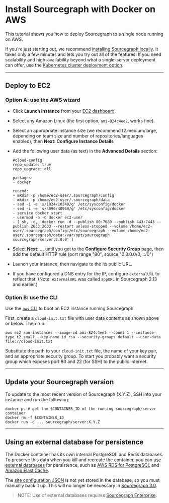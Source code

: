 # Install Sourcegraph with Docker on AWS

<style>
div.alert-info {
    background-color: rgb(221, 241, 255);
    border-radius: 0.5em;
    padding: 0.25em 1em 0.25em 1em;
}
</style>

This tutorial shows you how to deploy Sourcegraph to a single node running on AWS.

If you're just starting out, we recommend [installing Sourcegraph locally](index.md). It takes only a few minutes and lets you try out all of the features. If you need scalability and high-availability beyond what a single-server deployment can offer, use the [Kubernetes cluster deployment option](https://github.com/sourcegraph/deploy-sourcegraph).

---

## Deploy to EC2

### Option A: use the AWS wizard

- Click **Launch Instance** from your [EC2 dashboard](https://console.aws.amazon.com/ec2/v2/home).
- Select any Amazon Linux (the first option, `ami-824c4ee2`, works fine).
- Select an appropriate instance size (we recommend t2.medium/large, depending on team size and number of repositories/languages enabled), then **Next: Configure Instance Details**
- Add the following user data (as text) in the **Advanced Details** section:

  ```
  #cloud-config
  repo_update: true
  repo_upgrade: all

  packages:
  - docker

  runcmd:
  - mkdir -p /home/ec2-user/.sourcegraph/config
  - mkdir -p /home/ec2-user/.sourcegraph/data
  - sed -i -e 's/1024/10240/g' /etc/sysconfig/docker
  - sed -i -e 's/4096/40960/g' /etc/sysconfig/docker
  - service docker start
  - usermod -a -G docker ec2-user
  - [ sh, -c, 'docker run -d --publish 80:7080 --publish 443:7443 --publish 2633:2633 --restart unless-stopped --volume /home/ec2-user/.sourcegraph/config:/etc/sourcegraph --volume /home/ec2-user/.sourcegraph/data:/var/opt/sourcegraph sourcegraph/server:3.0.0' ]
  ```

- Select **Next: ...** until you get to the **Configure Security Group** page, then add the default **HTTP** rule (port range "80", source "0.0.0.0/0, ::/0")
- Launch your instance, then navigate to the its public URL.
- If you have configured a DNS entry for the IP, configure `externalURL` to reflect that. (Note: `externalURL` was called `appURL` in Sourcegraph 2.13 and earlier.)

### Option B: use the CLI

Use the [`aws` CLI](https://docs.aws.amazon.com/cli/latest/userguide/cli-chap-welcome.html) to boot an EC2 instance running Sourcegraph.

First, create a `cloud-init.txt` file with user data contents as shown above or below. Then run:

`aws ec2 run-instances --image-id ami-824c4ee2 --count 1 --instance-type t2.small --key-name id_rsa --security-groups default --user-data file://cloud-init.txt`

Substitute the path to your `cloud-init.txt` file, the name of your key pair, and an appropriate security group. To start you probably want a security group which exposes port 80 and 22 (for SSH) to the public internet.

---

## Update your Sourcegraph version

To update to the most recent version of Sourcegraph (X.Y.Z), SSH into your instance and run the following:

```
docker ps # get the $CONTAINER_ID of the running sourcegraph/server container
docker rm -f $CONTAINER_ID
docker run -d ... sourcegraph/server:X.Y.Z
```

---

## Using an external database for persistence

The Docker container has its own internal PostgreSQL and Redis databases. To preserve this data when you kill and recreate the container, you can [use external databases](../../external_database.md) for persistence, such as [AWS RDS for PostgreSQL](https://aws.amazon.com/rds/) and [Amazon ElastiCache](https://aws.amazon.com/elasticache/redis/).

The [site configuration JSON](../../site_config/index.md) is not yet stored in the database, so you must manually back it up. This will no longer be necessary in [Sourcegraph 3.0](https://github.com/sourcegraph/about/pull/36). <!-- TODO: remove this when https://github.com/sourcegraph/about/pull/36 is merged -->

> NOTE: Use of external databases requires [Sourcegraph Enterprise](https://about.sourcegraph.com/pricing).
